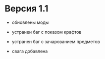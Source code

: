 # Версия 1.1

- обновлены моды
- устранен баг с показом крафтов
- устранен баг с зачарованием предметов

- свага добавлена
